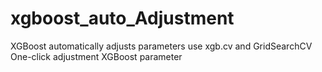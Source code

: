 # xgboost_auto_Adjustment
XGBoost automatically adjusts parameters
use xgb.cv and GridSearchCV One-click adjustment XGBoost parameter
